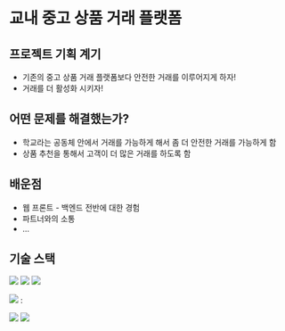 # 교내 중고 상품 거래 플랫폼

## 프로젝트 기획 계기

- 기존의 중고 상품 거래 플랫폼보다 안전한 거래를 이루어지게 하자!
- 거래를 더 활성화 시키자!

## 어떤 문제를 해결했는가?

- 학교라는 공동체 안에서 거래를 가능하게 해서 좀 더 안전한 거래를 가능하게 함
- 상품 추천을 통해서 고객이 더 많은 거래를 하도록 함

## 배운점

- 웹 프론트 - 백엔드 전반에 대한 경험
- 파트너와의 소통
- …

## 기술 스택

<img src="[https://img.shields.io/badge/html5-E34F26?style=for-the-badge&logo=html5&logoColor=white](https://img.shields.io/badge/html5-E34F26?style=for-the-badge&logo=html5&logoColor=white)">

<img src="[https://img.shields.io/badge/css-1572B6?style=for-the-badge&logo=css3&logoColor=white](https://img.shields.io/badge/css-1572B6?style=for-the-badge&logo=css3&logoColor=white)">

<img src="[https://img.shields.io/badge/javascript-F7DF1E?style=for-the-badge&logo=javascript&logoColor=black](https://img.shields.io/badge/javascript-F7DF1E?style=for-the-badge&logo=javascript&logoColor=black)">

<img src="[https://img.shields.io/badge/react-61DAFB?style=for-the-badge&logo=react&logoColor=black](https://img.shields.io/badge/react-61DAFB?style=for-the-badge&logo=react&logoColor=black)"> : 

<img src="[https://img.shields.io/badge/node.js-339933?style=for-the-badge&logo=Node.js&logoColor=white](https://img.shields.io/badge/node.js-339933?style=for-the-badge&logo=Node.js&logoColor=white)">

<img src="[https://img.shields.io/badge/mongoDB-47A248?style=for-the-badge&logo=MongoDB&logoColor=white](https://img.shields.io/badge/mongoDB-47A248?style=for-the-badge&logo=MongoDB&logoColor=white)">
